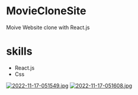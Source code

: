 # MovieCloneSite

Moive Website clone with React.js

# skills
- React.js
- Css


[![2022-11-17-051549.jpg](https://i.postimg.cc/QtKWV5DV/2022-11-17-051549.jpg)](https://postimg.cc/ftZbrVJh)
[![2022-11-17-051608.jpg](https://i.postimg.cc/05mwspZB/2022-11-17-051608.jpg)](https://postimg.cc/V5f690xq)
